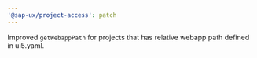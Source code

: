 ```yaml
---
'@sap-ux/project-access': patch
---
```


Improved `getWebappPath` for projects that has relative webapp path defined in ui5.yaml.
